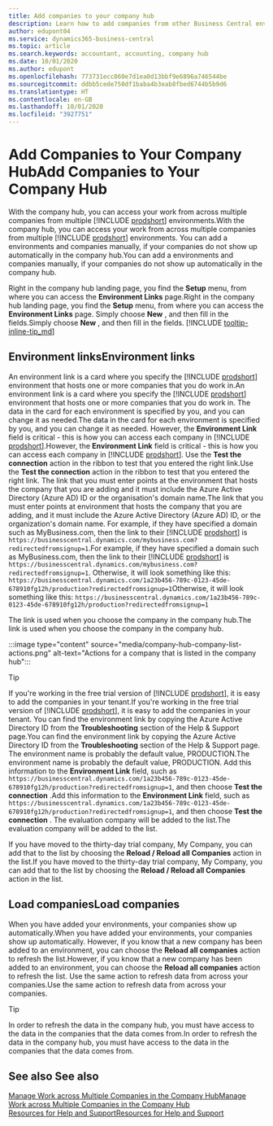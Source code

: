 ```yaml
---
title: Add companies to your company hub
description: Learn how to add companies from other Business Central environments to your company hub so you can manage work across environments.
author: edupont04
ms.service: dynamics365-business-central
ms.topic: article
ms.search.keywords: accountant, accounting, company hub
ms.date: 10/01/2020
ms.author: edupont
ms.openlocfilehash: 773731ecc860e7d1ea0d13bbf9e6896a746544be
ms.sourcegitcommit: ddbb5cede750df1baba4b3eab8fbed6744b5b9d6
ms.translationtype: HT
ms.contentlocale: en-GB
ms.lasthandoff: 10/01/2020
ms.locfileid: "3927751"
---
```

# <a name="add-companies-to-your-company-hub"></a><span data-ttu-id="9f38a-103">Add Companies to Your Company Hub</span><span class="sxs-lookup"><span data-stu-id="9f38a-103">Add Companies to Your Company Hub</span></span>

<span data-ttu-id="9f38a-104">With the company hub, you can access your work from across multiple companies from multiple [!INCLUDE [prodshort](includes/prodshort.md)] environments.</span><span class="sxs-lookup"><span data-stu-id="9f38a-104">With the company hub, you can access your work from across multiple companies from multiple [!INCLUDE [prodshort](includes/prodshort.md)] environments.</span></span> <span data-ttu-id="9f38a-105">You can add a environments and companies manually, if your companies do not show up automatically in the company hub.</span><span class="sxs-lookup"><span data-stu-id="9f38a-105">You can add a environments and companies manually, if your companies do not show up automatically in the company hub.</span></span>  

<span data-ttu-id="9f38a-106">Right in the company hub landing page, you find the **Setup** menu, from where you can access the **Environment Links** page.</span><span class="sxs-lookup"><span data-stu-id="9f38a-106">Right in the company hub landing page, you find the **Setup** menu, from where you can access the **Environment Links** page.</span></span> <span data-ttu-id="9f38a-107">Simply choose **New** , and then fill in the fields.</span><span class="sxs-lookup"><span data-stu-id="9f38a-107">Simply choose **New** , and then fill in the fields.</span></span> [!INCLUDE [tooltip-inline-tip_md](includes/tooltip-inline-tip_md.md)]  

## <a name="environment-links"></a><span data-ttu-id="9f38a-108">Environment links</span><span class="sxs-lookup"><span data-stu-id="9f38a-108">Environment links</span></span>

<span data-ttu-id="9f38a-109">An environment link is a card where you specify the [!INCLUDE [prodshort](includes/prodshort.md)] environment that hosts one or more companies that you do work in.</span><span class="sxs-lookup"><span data-stu-id="9f38a-109">An environment link is a card where you specify the [!INCLUDE [prodshort](includes/prodshort.md)] environment that hosts one or more companies that you do work in.</span></span> <span data-ttu-id="9f38a-110">The data in the card for each environment is specified by you, and you can change it as needed.</span><span class="sxs-lookup"><span data-stu-id="9f38a-110">The data in the card for each environment is specified by you, and you can change it as needed.</span></span> <span data-ttu-id="9f38a-111">However, the **Environment Link** field is critical - this is how you can access each company in [!INCLUDE [prodshort](includes/prodshort.md)].</span><span class="sxs-lookup"><span data-stu-id="9f38a-111">However, the **Environment Link** field is critical - this is how you can access each company in [!INCLUDE [prodshort](includes/prodshort.md)].</span></span> <span data-ttu-id="9f38a-112">Use the **Test the connection** action in the ribbon to test that you entered the right link.</span><span class="sxs-lookup"><span data-stu-id="9f38a-112">Use the **Test the connection** action in the ribbon to test that you entered the right link.</span></span> <span data-ttu-id="9f38a-113">The link that you must enter points at the environment that hosts the company that you are adding and it must include the Azure Active Directory (Azure AD) ID or the organisation's domain name.</span><span class="sxs-lookup"><span data-stu-id="9f38a-113">The link that you must enter points at environment that hosts the company that you are adding, and it must include the Azure Active Directory (Azure AD) ID, or the organization's domain name.</span></span> <span data-ttu-id="9f38a-114">For example, if they have specified a domain such as MyBusiness.com, then the link to their [!INCLUDE [prodshort](includes/prodshort.md)] is ```https://businesscentral.dynamics.com/mybusiness.com?redirectedfromsignup=1```.</span><span class="sxs-lookup"><span data-stu-id="9f38a-114">For example, if they have specified a domain such as MyBusiness.com, then the link to their [!INCLUDE [prodshort](includes/prodshort.md)] is ```https://businesscentral.dynamics.com/mybusiness.com?redirectedfromsignup=1```.</span></span> <span data-ttu-id="9f38a-115">Otherwise, it will look something like this: ```https://businesscentral.dynamics.com/1a23b456-789c-0123-45de-678910fg12h/production?redirectedfromsignup=1```</span><span class="sxs-lookup"><span data-stu-id="9f38a-115">Otherwise, it will look something like this: ```https://businesscentral.dynamics.com/1a23b456-789c-0123-45de-678910fg12h/production?redirectedfromsignup=1```</span></span>  

<span data-ttu-id="9f38a-116">The link is used when you choose the company in the company hub.</span><span class="sxs-lookup"><span data-stu-id="9f38a-116">The link is used when you choose the company in the company hub.</span></span>  

:::image type="content" source="media/company-hub-company-list-actions.png" alt-text="Actions for a company that is listed in the company hub":::

> [!TIP]
> <span data-ttu-id="9f38a-118">If you're working in the free trial version of [!INCLUDE [prodshort](includes/prodshort.md)], it is easy to add the companies in your tenant.</span><span class="sxs-lookup"><span data-stu-id="9f38a-118">If you're working in the free trial version of [!INCLUDE [prodshort](includes/prodshort.md)], it is easy to add the companies in your tenant.</span></span> <span data-ttu-id="9f38a-119">You can find the environment link by copying the Azure Active Directory ID from the **Troubleshooting** section of the Help & Support page.</span><span class="sxs-lookup"><span data-stu-id="9f38a-119">You can find the environment link by copying the Azure Active Directory ID from the **Troubleshooting** section of the Help & Support page.</span></span> <span data-ttu-id="9f38a-120">The environment name is probably the default value, PRODUCTION.</span><span class="sxs-lookup"><span data-stu-id="9f38a-120">The environment name is probably the default value, PRODUCTION.</span></span> <span data-ttu-id="9f38a-121">Add this information to the **Environment Link** field, such as ```https://businesscentral.dynamics.com/1a23b456-789c-0123-45de-678910fg12h/production?redirectedfromsignup=1```, and then choose **Test the connection** .</span><span class="sxs-lookup"><span data-stu-id="9f38a-121">Add this information to the **Environment Link** field, such as ```https://businesscentral.dynamics.com/1a23b456-789c-0123-45de-678910fg12h/production?redirectedfromsignup=1```, and then choose **Test the connection** .</span></span> <span data-ttu-id="9f38a-122">The evaluation company will be added to the list.</span><span class="sxs-lookup"><span data-stu-id="9f38a-122">The evaluation company will be added to the list.</span></span>
>
> <span data-ttu-id="9f38a-123">If you have moved to the thirty-day trial company, My Company, you can add that to the list by choosing the **Reload / Reload all Companies** action in the list.</span><span class="sxs-lookup"><span data-stu-id="9f38a-123">If you have moved to the thirty-day trial company, My Company, you can add that to the list by choosing the **Reload / Reload all Companies** action in the list.</span></span>

## <a name="load-companies"></a><span data-ttu-id="9f38a-124">Load companies</span><span class="sxs-lookup"><span data-stu-id="9f38a-124">Load companies</span></span>

<span data-ttu-id="9f38a-125">When you have added your environments, your companies show up automatically.</span><span class="sxs-lookup"><span data-stu-id="9f38a-125">When you have added your environments, your companies show up automatically.</span></span> <span data-ttu-id="9f38a-126">However, if you know that a new company has been added to an environment, you can choose the **Reload all companies** action to refresh the list.</span><span class="sxs-lookup"><span data-stu-id="9f38a-126">However, if you know that a new company has been added to an environment, you can choose the **Reload all companies** action to refresh the list.</span></span> <span data-ttu-id="9f38a-127">Use the same action to refresh data from across your companies.</span><span class="sxs-lookup"><span data-stu-id="9f38a-127">Use the same action to refresh data from across your companies.</span></span>  

> [!TIP]
> <span data-ttu-id="9f38a-128">In order to refresh the data in the company hub, you must have access to the data in the companies that the data comes from.</span><span class="sxs-lookup"><span data-stu-id="9f38a-128">In order to refresh the data in the company hub, you must have access to the data in the companies that the data comes from.</span></span>

## <a name="see-also"></a><span data-ttu-id="9f38a-129">See also </span><span class="sxs-lookup"><span data-stu-id="9f38a-129">See also</span></span>

[<span data-ttu-id="9f38a-130">Manage Work across Multiple Companies in the Company Hub</span><span class="sxs-lookup"><span data-stu-id="9f38a-130">Manage Work across Multiple Companies in the Company Hub</span></span>](company-hub.md)  
[<span data-ttu-id="9f38a-131">Resources for Help and Support</span><span class="sxs-lookup"><span data-stu-id="9f38a-131">Resources for Help and Support</span></span>](product-help-and-support.md)  
